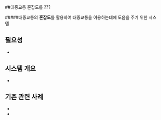 ﻿##대중교통 혼잡도를 ???


#####대중교통의 **혼잡도**를 활용하여 대중교통을 이용하는데에 도움을 주기 위한 시스템


## 필요성
 -
## 시스템 개요
 -
## 기존 관련 사례
 -
 -